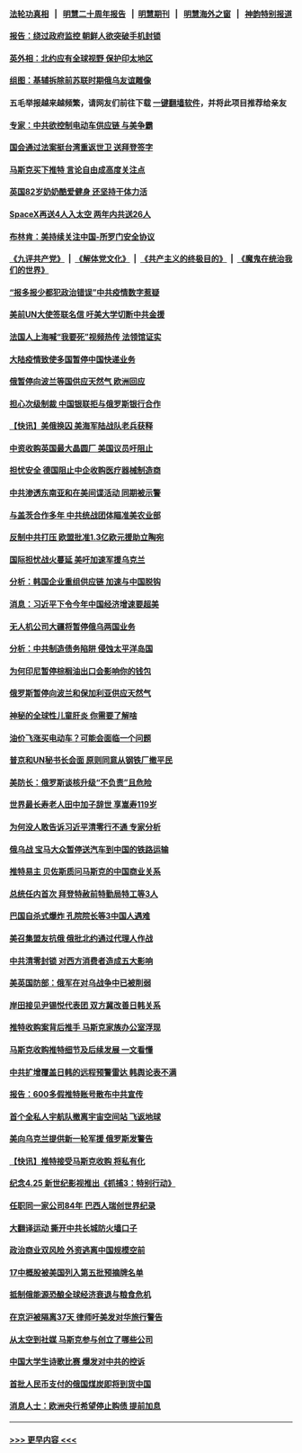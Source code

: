 #### [法轮功真相](https://github.com/gfw-breaker/truth/blob/master/README.md?t=0) &nbsp;&nbsp;|&nbsp;&nbsp; [明慧二十周年报告](https://github.com/gfw-breaker/mh-reports/blob/master/README.md?t=0) &nbsp;&nbsp;|&nbsp;&nbsp;[明慧期刊](https://github.com/gfw-breaker/mh-qikan) &nbsp;&nbsp;|&nbsp;&nbsp; [明慧海外之窗](https://github.com/gfw-breaker/mh-news/blob/master/README.md?t=0) &nbsp;&nbsp;|&nbsp;&nbsp; [神韵特别报道](https://github.com/gfw-breaker/mh-news/blob/master/shenyun.md?t=0)
#### [报告：绕过政府监控 朝鲜人欲突破手机封锁](../pages/nsc418/n13722386.md?t=04282151) 
#### [英外相：北约应有全球视野 保护印太地区](../pages/nsc418/n13722320.md?t=04282151) 
#### [组图：基辅拆除前苏联时期俄乌友谊雕像](../pages/nsc418/n13722163.md?t=04282151) 
#### 五毛举报越来越频繁，请网友们前往下载 [一键翻墙软件](https://github.com/gfw-breaker/ssr-accounts)，并将此项目推荐给亲友
#### [专家：中共欲控制电动车供应链 与美争霸](../pages/nsc418/n13722161.md?t=04282151) 
#### [国会通过法案挺台湾重返世卫 送拜登签字](../pages/nsc418/n13722043.md?t=04282151) 
#### [马斯克买下推特 言论自由成高度关注点](../pages/nsc418/n13722017.md?t=04282151) 
#### [英国82岁奶奶酷爱健身 还坚持干体力活](../pages/nsc418/n13721554.md?t=04282151) 
#### [SpaceX再送4人入太空 两年内共送26人](../pages/nsc418/n13721995.md?t=04282151) 
#### [布林肯：美持续关注中国-所罗门安全协议](../pages/nsc418/n13721939.md?t=04282151) 
#### [《九评共产党》](https://github.com/begood0513/9ping.md/blob/master/README.md) &nbsp;|&nbsp; [《解体党文化》](../../../../jtdwh.md/blob/master/README.md)  &nbsp;|&nbsp; [《共产主义的终极目的》](../../../../gczydzjmd.md/blob/master/README.md) &nbsp;|&nbsp; [《魔鬼在统治我们的世界》](../../../../mgztzwmdsj.md/blob/master/README.md) 
#### [“报多报少都犯政治错误”中共疫情数字惹疑](../pages/nsc418/n13721920.md?t=04282151) 
#### [美前UN大使签联名信 吁美大学切断中共金援](../pages/nsc418/n13721315.md?t=04282151) 
#### [法国人上海喊“我要死”视频热传 法领馆证实](../pages/nsc418/n13721899.md?t=04282151) 
#### [大陆疫情致使多国暂停中国快递业务](../pages/nsc418/n13721857.md?t=04282151) 
#### [俄暂停向波兰等国供应天然气 欧洲回应](../pages/nsc418/n13721702.md?t=04282151) 
#### [担心次级制裁 中国银联拒与俄罗斯银行合作](../pages/nsc418/n13721834.md?t=04282151) 
#### [【快讯】美俄换囚 美海军陆战队老兵获释](../pages/nsc418/n13721787.md?t=04282151) 
#### [中资收购英国最大晶圆厂 美国议员吁阻止](../pages/nsc418/n13721835.md?t=04282151) 
#### [担忧安全 德国阻止中企收购医疗器械制造商](../pages/nsc418/n13721809.md?t=04282151) 
#### [中共渗透东南亚和在美间谍活动 同期被示警](../pages/nsc418/n13721723.md?t=04282151) 
#### [与盖茨合作多年 中共统战团体瞄准美农业部](../pages/nsc418/n13721692.md?t=04282151) 
#### [反制中共打压 欧盟批准1.3亿欧元援助立陶宛](../pages/nsc418/n13721708.md?t=04282151) 
#### [国际担忧战火蔓延 美吁加速军援乌克兰](../pages/nsc418/n13721639.md?t=04282151) 
#### [分析：韩国企业重组供应链 加速与中国脱钩](../pages/nsc418/n13721557.md?t=04282151) 
#### [消息：习近平下令今年中国经济增速要超美](../pages/nsc418/n13721445.md?t=04282151) 
#### [无人机公司大疆将暂停俄乌两国业务](../pages/nsc418/n13721365.md?t=04282151) 
#### [分析：中共制造债务陷阱 侵蚀太平洋岛国](../pages/nsc418/n13718976.md?t=04282151) 
#### [为何印尼暂停棕榈油出口会影响你的钱包](../pages/nsc418/n13721205.md?t=04282151) 
#### [俄罗斯暂停向波兰和保加利亚供应天然气](../pages/nsc418/n13721253.md?t=04282151) 
#### [神秘的全球性儿童肝炎 你需要了解啥](../pages/nsc418/n13721188.md?t=04282151) 
#### [油价飞涨买电动车？可能会面临一个问题](../pages/nsc418/n13721191.md?t=04282151) 
#### [普京和UN秘书长会面 原则同意从钢铁厂撤平民](../pages/nsc418/n13721026.md?t=04282151) 
#### [美防长：俄罗斯谈核升级“不负责”且危险](../pages/nsc418/n13721193.md?t=04282151) 
#### [世界最长寿老人田中加子辞世 享嵩寿119岁](../pages/nsc418/n13720695.md?t=04282151) 
#### [为何没人敢告诉习近平清零行不通 专家分析](../pages/nsc418/n13720943.md?t=04282151) 
#### [俄乌战 宝马大众暂停送汽车到中国的铁路运输](../pages/nsc418/n13721133.md?t=04282151) 
#### [推特易主 贝佐斯质问马斯克的中国商业关系](../pages/nsc418/n13721162.md?t=04282151) 
#### [总统任内首次 拜登特赦前特勤局特工等3人](../pages/nsc418/n13721087.md?t=04282151) 
#### [巴国自杀式爆炸 孔院院长等3中国人遇难](../pages/nsc418/n13721035.md?t=04282151) 
#### [美召集盟友抗俄 俄批北约通过代理人作战](../pages/nsc418/n13720984.md?t=04282151) 
#### [中共清零封锁 对西方消费者造成五大影响](../pages/nsc418/n13721086.md?t=04282151) 
#### [美英国防部：俄军在对乌战争中已被削弱](../pages/nsc418/n13720944.md?t=04282151) 
#### [岸田接见尹锡悦代表团 双方冀改善日韩关系](../pages/nsc418/n13720891.md?t=04282151) 
#### [推特收购案背后推手 马斯克家族办公室浮现](../pages/nsc418/n13720866.md?t=04282151) 
#### [马斯克收购推特细节及后续发展 一文看懂](../pages/nsc418/n13720795.md?t=04282151) 
#### [中共扩增覆盖日韩的远程预警雷达 韩舆论表不满](../pages/nsc418/n13720659.md?t=04282151) 
#### [报告：600多假推特账号散布中共宣传](../pages/nsc418/n13720480.md?t=04282151) 
#### [首个全私人宇航队撤离宇宙空间站 飞返地球](../pages/nsc418/n13720435.md?t=04282151) 
#### [美向乌克兰提供新一轮军援 俄罗斯发警告](../pages/nsc418/n13720465.md?t=04282151) 
#### [【快讯】推特接受马斯克收购 将私有化](../pages/nsc418/n13720476.md?t=04282151) 
#### [纪念4.25 新世纪影视推出《抓捕3：特别行动》](../pages/nsc418/n13717350.md?t=04282151) 
#### [任职同一家公司84年 巴西人瑞创世界纪录](../pages/nsc418/n13719990.md?t=04282151) 
#### [大翻译运动 撕开中共长城防火墙口子](../pages/nsc418/n13720365.md?t=04282151) 
#### [政治商业双风险 外资逃离中国规模空前](../pages/nsc418/n13720271.md?t=04282151) 
#### [17中概股被美国列入第五批预摘牌名单](../pages/nsc418/n13720347.md?t=04282151) 
#### [抵制俄能源恐酿全球经济衰退与粮食危机](../pages/nsc418/n13720438.md?t=04282151) 
#### [在京沪被隔离37天 律师吁美发对华旅行警告](../pages/nsc418/n13720436.md?t=04282151) 
#### [从太空到社媒 马斯克参与创立了哪些公司](../pages/nsc418/n13719553.md?t=04282151) 
#### [中国大学生诗歌比赛 爆发对中共的控诉](../pages/nsc418/n13720369.md?t=04282151) 
#### [首批人民币支付的俄国煤炭即将到货中国](../pages/nsc418/n13720391.md?t=04282151) 
#### [消息人士：欧洲央行希望停止购债 提前加息](../pages/nsc418/n13719412.md?t=04282151) 

----
#### [ >>> 更早内容 <<< ](../indexes/nsc418-earlier.md)
